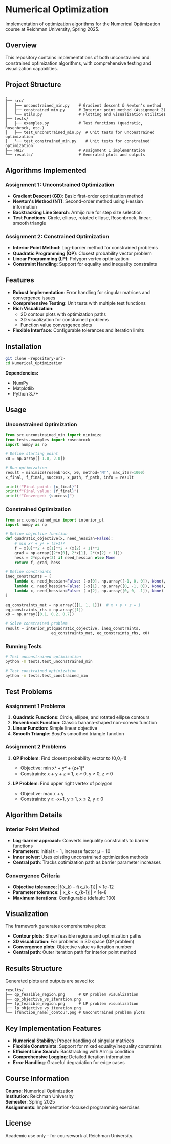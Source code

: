 # Numerical Optimization

Implementation of optimization algorithms for the Numerical Optimization course at Reichman University, Spring 2025.

## Overview

This repository contains implementations of both unconstrained and constrained optimization algorithms, with comprehensive testing and visualization capabilities.

## Project Structure

```
.
├── src/
│   ├── unconstrained_min.py    # Gradient descent & Newton's method
│   ├── constrained_min.py      # Interior point method (Assignment 2)
│   └── utils.py                # Plotting and visualization utilities
├── tests/
│   ├── examples.py             # Test functions (quadratic, Rosenbrock, etc.)
│   ├── test_unconstrained_min.py  # Unit tests for unconstrained optimization
│   └── test_constrained_min.py    # Unit tests for constrained optimization
├── HW1/                        # Assignment 1 implementation
└── results/                    # Generated plots and outputs
```

## Algorithms Implemented

### Assignment 1: Unconstrained Optimization
- **Gradient Descent (GD)**: Basic first-order optimization method
- **Newton's Method (NT)**: Second-order method using Hessian information
- **Backtracking Line Search**: Armijo rule for step size selection
- **Test Functions**: Circle, ellipse, rotated ellipse, Rosenbrock, linear, smooth triangle

### Assignment 2: Constrained Optimization
- **Interior Point Method**: Log-barrier method for constrained problems
- **Quadratic Programming (QP)**: Closest probability vector problem
- **Linear Programming (LP)**: Polygon vertex optimization
- **Constraint Handling**: Support for equality and inequality constraints

## Features

- **Robust Implementation**: Error handling for singular matrices and convergence issues
- **Comprehensive Testing**: Unit tests with multiple test functions
- **Rich Visualization**: 
  - 2D contour plots with optimization paths
  - 3D visualization for constrained problems
  - Function value convergence plots
- **Flexible Interface**: Configurable tolerances and iteration limits

## Installation

```bash
git clone <repository-url>
cd Numerical_Optimization
```

**Dependencies:**
- NumPy
- Matplotlib
- Python 3.7+

## Usage

### Unconstrained Optimization

```python
from src.unconstrained_min import minimize
from tests.examples import rosenbrock
import numpy as np

# Define starting point
x0 = np.array([-1.0, 2.0])

# Run optimization
result = minimize(rosenbrock, x0, method='NT', max_iter=1000)
x_final, f_final, success, x_path, f_path, info = result

print(f"Final point: {x_final}")
print(f"Final value: {f_final}")
print(f"Converged: {success}")
```

### Constrained Optimization

```python
from src.constrained_min import interior_pt
import numpy as np

# Define objective function
def quadratic_objective(x, need_hessian=False):
    # min x² + y² + (z+1)²
    f = x[0]**2 + x[1]**2 + (x[2] + 1)**2
    grad = np.array([2*x[0], 2*x[1], 2*(x[2] + 1)])
    hess = 2*np.eye(3) if need_hessian else None
    return f, grad, hess

# Define constraints
ineq_constraints = [
    lambda x, need_hessian=False: (-x[0], np.array([-1, 0, 0]), None),  # x ≥ 0
    lambda x, need_hessian=False: (-x[1], np.array([0, -1, 0]), None),  # y ≥ 0
    lambda x, need_hessian=False: (-x[2], np.array([0, 0, -1]), None)   # z ≥ 0
]

eq_constraints_mat = np.array([[1, 1, 1]])  # x + y + z = 1
eq_constraints_rhs = np.array([1])
x0 = np.array([0.1, 0.2, 0.7])

# Solve constrained problem
result = interior_pt(quadratic_objective, ineq_constraints, 
                    eq_constraints_mat, eq_constraints_rhs, x0)
```

### Running Tests

```bash
# Test unconstrained optimization
python -m tests.test_unconstrained_min

# Test constrained optimization  
python -m tests.test_constrained_min
```

## Test Problems

### Assignment 1 Problems
1. **Quadratic Functions**: Circle, ellipse, and rotated ellipse contours
2. **Rosenbrock Function**: Classic banana-shaped non-convex function
3. **Linear Function**: Simple linear objective
4. **Smooth Triangle**: Boyd's smoothed triangle function

### Assignment 2 Problems
1. **QP Problem**: Find closest probability vector to (0,0,-1)
   - Objective: min x² + y² + (z+1)²
   - Constraints: x + y + z = 1, x ≥ 0, y ≥ 0, z ≥ 0

2. **LP Problem**: Find upper right vertex of polygon  
   - Objective: max x + y
   - Constraints: y ≥ -x+1, y ≤ 1, x ≤ 2, y ≥ 0

## Algorithm Details

### Interior Point Method
- **Log-barrier approach**: Converts inequality constraints to barrier functions
- **Parameters**: Initial t = 1, increase factor μ = 10
- **Inner solver**: Uses existing unconstrained optimization methods
- **Central path**: Tracks optimization path as barrier parameter increases

### Convergence Criteria
- **Objective tolerance**: |f(x_k) - f(x_{k-1})| < 1e-12
- **Parameter tolerance**: ||x_k - x_{k-1}|| < 1e-8
- **Maximum iterations**: Configurable (default: 100)

## Visualization

The framework generates comprehensive plots:
- **Contour plots**: Show feasible regions and optimization paths
- **3D visualization**: For problems in 3D space (QP problem)
- **Convergence plots**: Objective value vs iteration number
- **Central path**: Outer iteration path for interior point method

## Results Structure

Generated plots and outputs are saved to:
```
results/
├── qp_feasible_region.png      # QP problem visualization
├── qp_objective_vs_iteration.png
├── lp_feasible_region.png      # LP problem visualization
├── lp_objective_vs_iteration.png
└── [function_name]_contour.png # Unconstrained problem plots
```

## Key Implementation Features

- **Numerical Stability**: Proper handling of singular matrices
- **Flexible Constraints**: Support for mixed equality/inequality constraints
- **Efficient Line Search**: Backtracking with Armijo condition
- **Comprehensive Logging**: Detailed iteration information
- **Error Handling**: Graceful degradation for edge cases

## Course Information

**Course**: Numerical Optimization  
**Institution**: Reichman University  
**Semester**: Spring 2025  
**Assignments**: Implementation-focused programming exercises

## License

Academic use only - for coursework at Reichman University.

